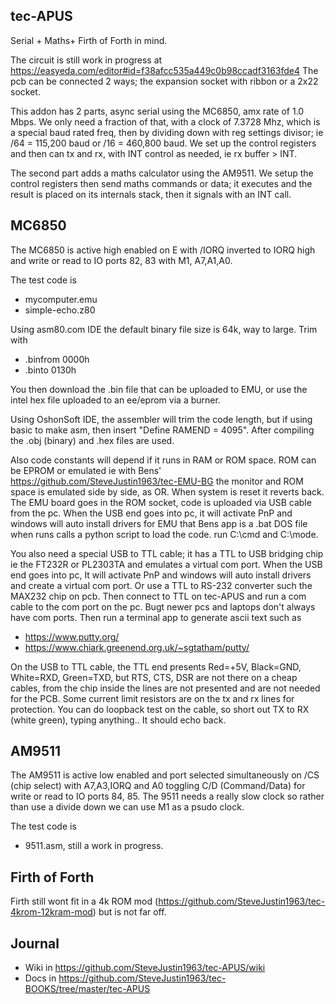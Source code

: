 
## tec-APUS

Serial + Maths+ Firth of Forth in mind. 

The circuit is still work in progress at   https://easyeda.com/editor#id=f38afcc535a449c0b98ccadf3163fde4
The pcb can be connected 2 ways; the expansion socket with ribbon or a 2x22 socket.

This addon has 2 parts, async serial using the MC6850, amx rate of 1.0 Mbps.
We only need a fraction of that, with a clock of 7.3728 Mhz, which is a special baud rated freq, then by dividing down with reg settings divisor; ie /64 = 115,200 baud or /16 =  460,800 baud. We set up the control registers and then can tx and rx, with INT control as needed, ie rx buffer > INT.

The second part adds a maths calculator using the AM9511. We setup the control registers then send maths commands or data; it executes and the result is placed on its internals stack, then it  signals with an INT call.

## MC6850
The MC6850 is active high enabled on E with /IORQ inverted to IORQ high and write or read to IO ports 82, 83 with M1, A7,A1,A0.

The test code is
- mycomputer.emu
- simple-echo.z80

Using asm80.com IDE the default binary file size is 64k, way to large. Trim with
- .binfrom 0000h 
- .binto 0130h

You then download the .bin file that can be uploaded to EMU, or use the intel hex file uploaded to an ee/eprom via a burner.

Using OshonSoft IDE, the assembler will trim the code length, but if using basic to make asm, then insert "Define RAMEND = 4095".
After compiling the .obj (binary) and .hex files are used. 

Also code constants will depend if it runs in RAM or ROM space. ROM can be EPROM or emulated  ie with Bens' https://github.com/SteveJustin1963/tec-EMU-BG the monitor and ROM space is emulated side by side, as OR. When system is reset it reverts back. 
The EMU board goes in the ROM socket, code is uploaded via USB cable from the pc. When the USB end goes into pc, it will activate PnP and windows will auto install drivers for EMU that Bens app is a .bat DOS file when runs calls a python script to load the code. run C:\cmd and C:\mode.

You also need a special USB to TTL cable; it has a TTL to USB bridging chip ie the FT232R or PL2303TA and emulates a virtual com port. When the USB end goes into pc, It will activate PnP and windows will auto install drivers and create a virtual com port. Or use a TTL to RS-232 converter such the MAX232 chip on pcb. Then connect to TTL on tec-APUS and run a com cable to the com port on the pc. Bugt newer pcs and laptops don't always have com ports.
Then run a terminal app to generate ascii text such as 
- https://www.putty.org/    
- https://www.chiark.greenend.org.uk/~sgtatham/putty/ 

On the USB to TTL cable, the TTL end presents Red=+5V, Black=GND, White=RXD, Green=TXD, but RTS, CTS, DSR are not there on a cheap cables, from the chip inside the lines are not presented and are not needed for the PCB. Some current limit resistors are on the tx and rx lines for protection. You can do loopback test on the cable, so short out TX to RX (white green), typing anything.. It should echo back.

## AM9511
The AM9511 is active low enabled and port selected simultaneously on /CS (chip select) with A7,A3,IORQ and A0 toggling C/D (Command/Data) for write or read to IO ports 84, 85. The 9511 needs a really slow clock so rather than use a divide down we can use M1 as a psudo clock.

The test code is 
- 9511.asm, still a work in progress.

## Firth of Forth
Firth still wont fit in a 4k ROM mod (https://github.com/SteveJustin1963/tec-4krom-12kram-mod) but is not far off. 

## Journal
- Wiki in https://github.com/SteveJustin1963/tec-APUS/wiki
- Docs in https://github.com/SteveJustin1963/tec-BOOKS/tree/master/tec-APUS






